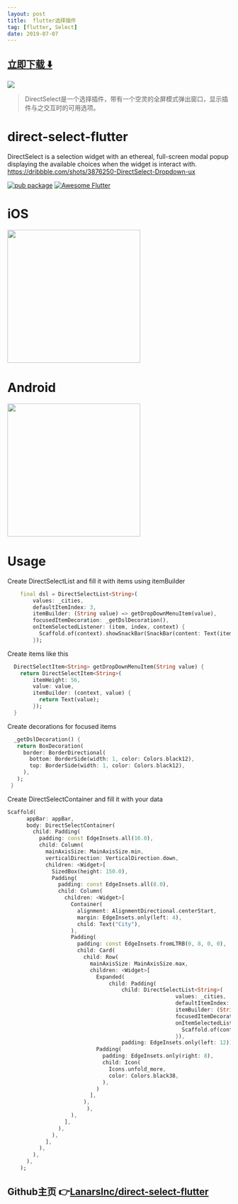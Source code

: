 ```yaml
---
layout: post
title:  flutter选择插件
tag: [flutter, Select]
date: 2019-07-07
---
```


 


## [立即下载 ️⬇️ ](https://codeload.github.com/LanarsInc/direct-select-flutter/zip/master) 


 
![](https://flutterawesome.com/content/images/2019/06/direct-select-flutter.jpg)
 
>
> DirectSelect是一个选择插件，带有一个空灵的全屏模式弹出窗口，显示插件与之交互时的可用选项。
>

 
# direct-select-flutter
DirectSelect is a selection widget with an ethereal, full-screen modal popup displaying the available choices when the widget is interact with. https://dribbble.com/shots/3876250-DirectSelect-Dropdown-ux

[![pub package](https://img.shields.io/pub/v/direct_select_flutter.svg)](https://pub.dev/packages/direct_select_flutter)
<a href="https://github.com/Solido/awesome-flutter">
   <img alt="Awesome Flutter" src="https://img.shields.io/badge/Awesome-Flutter-blue.svg?longCache=true&style=flat-square" />
</a>

# iOS

<img src="https://raw.githubusercontent.com/LanarsInc/direct-select-flutter/master/example/direct-select-ios.gif" width="300"/>

# Android 

<img src="https://raw.githubusercontent.com/LanarsInc/direct-select-flutter/master/example/direct-select-android.gif" width="300"/>

# Usage

 Create DirectSelectList and fill it with items using itemBuilder
```dart
    final dsl = DirectSelectList<String>(
        values: _cities,
        defaultItemIndex: 3,
        itemBuilder: (String value) => getDropDownMenuItem(value),
        focusedItemDecoration: _getDslDecoration(),
        onItemSelectedListener: (item, index, context) {
          Scaffold.of(context).showSnackBar(SnackBar(content: Text(item)));
        });
```
 Create items like this
```dart
  DirectSelectItem<String> getDropDownMenuItem(String value) {
    return DirectSelectItem<String>(
        itemHeight: 56,
        value: value,
        itemBuilder: (context, value) {
          return Text(value);
        });
  }
  ```
 Create decorations for focused items
 ```dart
   _getDslDecoration() {
    return BoxDecoration(
      border: BorderDirectional(
        bottom: BorderSide(width: 1, color: Colors.black12),
        top: BorderSide(width: 1, color: Colors.black12),
      ),
    );
  }
```
 Create DirectSelectContainer and fill it with your data
```dart
Scaffold(
      appBar: appBar,
      body: DirectSelectContainer(
        child: Padding(
          padding: const EdgeInsets.all(16.0),
          child: Column(
            mainAxisSize: MainAxisSize.min,
            verticalDirection: VerticalDirection.down,
            children: <Widget>[
              SizedBox(height: 150.0),
              Padding(
                padding: const EdgeInsets.all(8.0),
                child: Column(
                  children: <Widget>[
                    Container(
                      alignment: AlignmentDirectional.centerStart,
                      margin: EdgeInsets.only(left: 4),
                      child: Text("City"),
                    ),
                    Padding(
                      padding: const EdgeInsets.fromLTRB(0, 8, 0, 0),
                      child: Card(
                        child: Row(
                          mainAxisSize: MainAxisSize.max,
                          children: <Widget>[
                            Expanded(
                                child: Padding(
                                    child: DirectSelectList<String>(
                                                     values: _cities,
                                                     defaultItemIndex: 3,
                                                     itemBuilder: (String value) => getDropDownMenuItem(value),
                                                     focusedItemDecoration: _getDslDecoration(),
                                                     onItemSelectedListener: (item, index, context) {
                                                       Scaffold.of(context).showSnackBar(SnackBar(content: Text(item)));
                                                     }),
                                    padding: EdgeInsets.only(left: 12))),
                            Padding(
                              padding: EdgeInsets.only(right: 8),
                              child: Icon(
                                Icons.unfold_more,
                                color: Colors.black38,
                              ),
                            )
                          ],
                        ),
                         ),
                    ),
                  ],
                ),
              ),
            ],
          ),
        ),
      ),
    );
```

## Github主页 👉[LanarsInc/direct-select-flutter](http://github.com/LanarsInc/direct-select-flutter)
